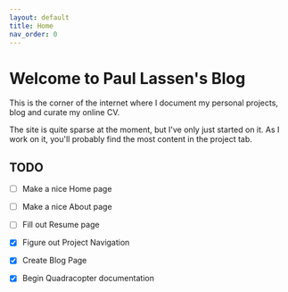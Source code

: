 ```yaml
---
layout: default
title: Home
nav_order: 0
---
```

# **Welcome to Paul Lassen's Blog**
This is the corner of the internet where I document my personal projects, blog and curate my online CV.  

The site is quite sparse at the moment, but I've only just started on it. As I work on it, you'll probably find the most content in the project tab.

## TODO
- [ ] Make a nice Home page
- [ ] Make a nice About page
- [ ] Fill out Resume page
- [x] Figure out Project Navigation
- [x] Create Blog Page
- [x] Begin Quadracopter documentation


